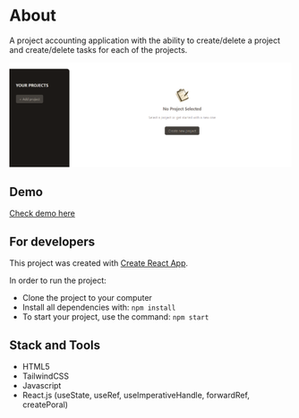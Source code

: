 # About

A project accounting application with the ability to create/delete a project and create/delete tasks for each of the projects.

<div align="center">
    <img src="https://github.com/IvanVasiunin/react-project-managment-app/blob/main/assets/app_UI.png" alt="certificate" />
</div>

## Demo

<a href="https://ivanvasiunin.github.io/react-project-managment-app/">Check demo here</a>

## For developers

This project was created with
[Create React App](https://github.com/facebook/create-react-app).

In order to run the project:
- Clone the project to your computer
- Install all dependencies with: <code>npm install</code>
- To start your project, use the command: <code>npm start</code>

## Stack and Tools

- HTML5
- TailwindCSS
- Javascript
- React.js (useState, useRef, useImperativeHandle, forwardRef, createPoral)
